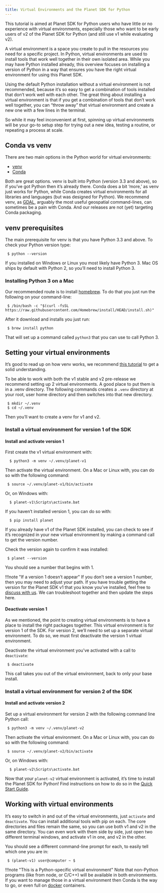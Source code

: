 ```yaml
---
title: Virtual Environments and the Planet SDK for Python
---
```


This tutorial is aimed at Planet SDK for Python users who have little or no experience with virtual environments, especially those who want to be early users of v2 of the Planet SDK for Python (and still use v1 while evaluating v2).

A virtual environment is a space you create to pull in the resources you need for a specific project. In Python, virtual environments are used to install tools that work well together in their own isolated area. While you may have Python installed already, this overview focuses on installing a version of Python in a way that ensures you have the right virtual environment for using this Planet SDK. 

Using the default Python installation without a virtual environment is not recommended, because it’s so easy to get a combination of tools installed that don’t work well with each other. The great thing about installing a virtual environment is that if you get a combination of tools that don’t work well together, you can “throw away” that virtual environment and create a new one with a few lines in the terminal.

So while it may feel inconvenient at first, spinning up virtual environments will be your go-to setup step for trying out a new idea, testing a routine, or repeating a process at scale.

## Conda vs venv

There are two main options in the Python world for virtual environments:

* [venv](https://docs.python.org/3/library/venv.html)
* [Conda](https://conda.io)

Both are great options. venv is built into Python (version 3.3 and above), so if you’ve got Python
then it’s already there. Conda does a bit ‘more,’ as venv just works for Python, while Conda
creates virtual environments for all libraries and languages (but was designed for Python). We
recommend venv, as [GDAL](https://gdal.org/), arguably the most useful geospatial command-lines,
can sometimes be a pain with Conda. And our releases are not (yet) targeting Conda packaging.

## venv prerequisites

The main prerequisite for venv is that you have Python 3.3 and above. To check your Python
version type:

```console
 $ python --version
```

 If you installed on Windows or Linux you most likely have Python 3. Mac OS ships by default with
 Python 2, so you’ll need to install Python 3. 

### Installing Python 3 on a Mac

 Our recommended route is to install [homebrew](https://brew.sh/). To do that you just run the 
 following on your command-line:

```console
 $ /bin/bash -c "$(curl -fsSL https://raw.githubusercontent.com/Homebrew/install/HEAD/install.sh)"
```

After it download and installs you just run:

```console
 $ brew install python
```

That will set up a command called `python3` that you can use to call Python 3.

## Setting your virtual environments

It’s good to read up on how venv works, we recommend 
[this tutorial](https://www.dataquest.io/blog/a-complete-guide-to-python-virtual-environments/)
to get a solid understanding.

To be able to work with both the v1 stable and v2 pre-release we recommend setting up 2 virtual environments. A good place to put them is in a .venv directory. The following commands creates a `.venv` directory at your root, user home directory and then switches into that new directory.

```console
 $ mkdir ~/.venv
 $ cd ~/.venv
```

Then you’ll want to create a venv for v1 and v2.

### Install a virtual environment for version 1 of the SDK

#### Install and activate version 1

First create the v1 virtual environment with:

```console
  $ python3 -m venv ~/.venv/planet-v1
```

Then activate the virtual environment. On a Mac or Linux with, you can do so with the following command:

```console
 $ source ~/.venv/planet-v1/bin/activate
```

Or, on Windows with:

```console
  $ planet-v1\Scripts\activate.bat
```

If you haven’t installed version 1, you can do so with:

```console
  $ pip install planet
```

If you already have v1 of the Planet SDK installed, you can check to see if it’s recognized in your new virtual environment by making a command call to get the version number.

Check the version again to confirm it was installed:

```console
 $ planet --version
```

You should see a number that begins with 1.

!!!note "If a version 1 doesn’t appear"
    If you don’t see a version 1 number, then you may need to adjust your path. If you have trouble getting the version for the Planet SDK v1 that you know you’ve installed, feel free to [discuss with us](https://community.planet.com). We can troubleshoot together and then update the steps here.

#### Deactivate version 1

As we mentioned, the point to creating virtual environments is to have a place to install the right packages together. This virtual environment is for version 1 of the SDK. For version 2, we’ll need to set up a separate virtual environment. To do so, we must first deactivate the version 1 virtual environment.

Deactivate the virtual environment you’ve activated with a call to `deactivate`:

```console
 $ deactivate
```

This call takes you out of the virtual environment, back to only your base install.

### Install a virtual environment for version 2 of the SDK

#### Install and activate version 2

Set up a virtual environment for version 2 with the following command line Python call:

```console
 $ python3 -m venv ~/.venv/planet-v2
```

Then activate the virtual environment. On a Mac or Linux with, you can do so with the following command:

```console
 $ source ~/.venv/planet-v2/bin/activate
```

Or, on Windows with:

```console
  $ planet-v2\Scripts\activate.bat
```

Now that your `planet-v2` virtual environment is activated, it’s time to install the Planet SDK for Python! Find instructions on how to do so in the [Quick Start Guide](quick-start-guide.md).

## Working with virtual environments

It’s easy to switch in and out of the virtual environments, just `activate` and `deactivate`. You can 
install additional tools with pip on each. The core directories and files remain the same, so you can 
use both v1 and v2 in the same directory. You can even work with them side by side, just open two 
different terminal windows, and activate v1 in one, and v2 in the other.

You should see a different command-line prompt for each, to easily tell which one you are in:

```console
 $ (planet-v1) user@computer ~ $
 ```

!!!note "This is a Python-specific virtual environment"
    Note that non-Python programs (like from node, or C/C++) will be available in both environments. If you want to manage those in a virtual environment then Conda is the way to go, or even full on [docker](https://www.docker.com/) containers.

